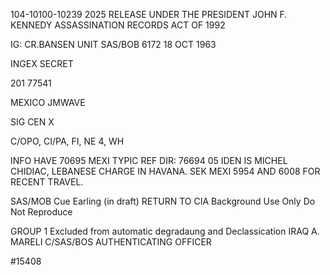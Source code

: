 104-10100-10239 2025 RELEASE UNDER THE PRESIDENT JOHN F. KENNEDY ASSASSINATION RECORDS ACT OF 1992

IG: CR.BANSEN
UNIT SAS/BOB
6172
18 OCT 1963

INGEX
SECRET

201 77541

MEXICO JMWAVE

SIG CEN
X

C/OPO, CI/PA, FI, NE 4, WH

INFO HAVE
70695
MEXI
TYPIC
REF DIR: 76694 05
IDEN IS MICHEL CHIDIAC, LEBANESE CHARGE IN HAVANA. SEK
MEXI 5954 AND 6008 FOR RECENT TRAVEL.

SAS/MOB Cue Earling (in draft)
RETURN TO CIA
Background Use Only
Do Not Reproduce

GROUP 1
Excluded from automatic
degradaung and
Declassication
IRAQ A. MARELI
C/SAS/BOS
AUTHENTICATING
OFFICER

#15408
